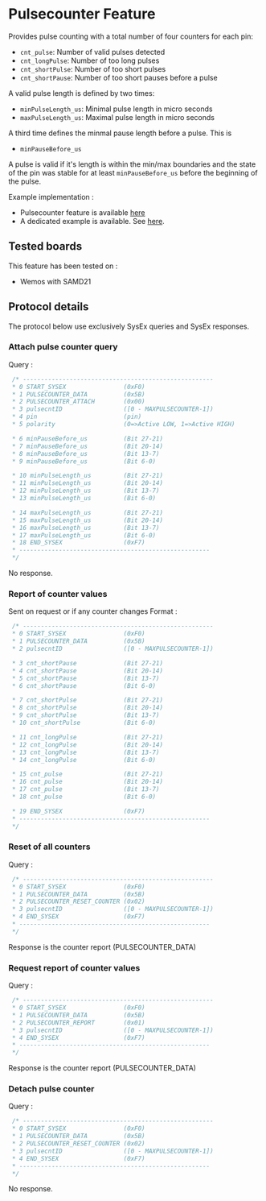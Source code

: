 # Pulsecounter Feature

Provides pulse counting with a total number of four counters for each pin:
* `cnt_pulse`: Number of valid pulses detected
* `cnt_longPulse`: Number of too long pulses
* `cnt_shortPulse`: Number of too short pulses
* `cnt_shortPause`: Number of too short pauses before a pulse

A valid pulse length is defined by two times:
* `minPulseLength_us`: Minimal pulse length in micro seconds
* `maxPulseLength_us`: Maximal pulse length in micro seconds

A third time defines the minmal pause length before a pulse. This is
* `minPauseBefore_us`

A pulse is valid if it's length is within the min/max boundaries and the state of the pin was stable for at least `minPauseBefore_us` before the beginning of the pulse.

Example implementation : 
 * Pulsecounter feature is available [here](https://github.com/tedeler/FirmataPulseCounter) 
 * A dedicated example is available. See [here](https://github.com/tedeler/FirmataPulseCounter/blob/master/example/main.cpp). 

## Tested boards
This feature has been tested on :
 * Wemos with SAMD21

## Protocol details
The protocol below use exclusively SysEx queries and SysEx responses.

### Attach pulse counter query
Query :
```c
 /* -----------------------------------------------------
 * 0 START_SYSEX                (0xF0)
 * 1 PULSECOUNTER_DATA          (0x5B)
 * 2 PULSECOUNTER_ATTACH        (0x00)
 * 3 pulsecntID                 ([0 - MAXPULSECOUNTER-1])
 * 4 pin                        (pin) 
 * 5 polarity                   (0=>Active LOW, 1=>Active HIGH)

 * 6 minPauseBefore_us          (Bit 27-21)
 * 7 minPauseBefore_us          (Bit 20-14)
 * 8 minPauseBefore_us          (Bit 13-7)
 * 9 minPauseBefore_us          (Bit 6-0)

 * 10 minPulseLength_us         (Bit 27-21)
 * 11 minPulseLength_us         (Bit 20-14)
 * 12 minPulseLength_us         (Bit 13-7)
 * 13 minPulseLength_us         (Bit 6-0)

 * 14 maxPulseLength_us         (Bit 27-21)
 * 15 maxPulseLength_us         (Bit 20-14)
 * 16 maxPulseLength_us         (Bit 13-7)
 * 17 maxPulseLength_us         (Bit 6-0)
 * 18 END_SYSEX                 (0xF7)
 * -----------------------------------------------------
 */
```
No response.

### Report of counter values 
Sent on request or if any counter changes
Format :
```c
 /* -----------------------------------------------------
 * 0 START_SYSEX                (0xF0)
 * 1 PULSECOUNTER_DATA          (0x5B)
 * 2 pulsecntID                 ([0 - MAXPULSECOUNTER-1])

 * 3 cnt_shortPause             (Bit 27-21)
 * 4 cnt_shortPause             (Bit 20-14)
 * 5 cnt_shortPause             (Bit 13-7)
 * 6 cnt_shortPause             (Bit 6-0)

 * 7 cnt_shortPulse             (Bit 27-21)
 * 8 cnt_shortPulse             (Bit 20-14)
 * 9 cnt_shortPulse             (Bit 13-7)
 * 10 cnt_shortPulse            (Bit 6-0)

 * 11 cnt_longPulse             (Bit 27-21)
 * 12 cnt_longPulse             (Bit 20-14)
 * 13 cnt_longPulse             (Bit 13-7)
 * 14 cnt_longPulse             (Bit 6-0)

 * 15 cnt_pulse                 (Bit 27-21)
 * 16 cnt_pulse                 (Bit 20-14)
 * 17 cnt_pulse                 (Bit 13-7)
 * 18 cnt_pulse                 (Bit 6-0)

 * 19 END_SYSEX                 (0xF7)
 * -----------------------------------------------------
 */
```


### Reset of all counters
Query :
```c
 /* -----------------------------------------------------
 * 0 START_SYSEX                (0xF0)
 * 1 PULSECOUNTER_DATA          (0x5B)
 * 2 PULSECOUNTER_RESET_COUNTER (0x02)
 * 3 pulsecntID                 ([0 - MAXPULSECOUNTER-1])
 * 4 END_SYSEX                  (0xF7)
 * -----------------------------------------------------
 */
```
Response is the counter report (PULSECOUNTER_DATA)

### Request report of counter values
Query :
```c
 /* -----------------------------------------------------
 * 0 START_SYSEX                (0xF0)
 * 1 PULSECOUNTER_DATA          (0x5B)
 * 2 PULSECOUNTER_REPORT        (0x01)
 * 3 pulsecntID                 ([0 - MAXPULSECOUNTER-1])
 * 4 END_SYSEX                  (0xF7)
 * -----------------------------------------------------
 */
```
Response is the counter report (PULSECOUNTER_DATA)

### Detach pulse counter
Query :
```c
 /* -----------------------------------------------------
 * 0 START_SYSEX                (0xF0)
 * 1 PULSECOUNTER_DATA          (0x5B)
 * 2 PULSECOUNTER_RESET_COUNTER (0x02)
 * 3 pulsecntID                 ([0 - MAXPULSECOUNTER-1])
 * 4 END_SYSEX                  (0xF7)
 * -----------------------------------------------------
 */
```
No response.
